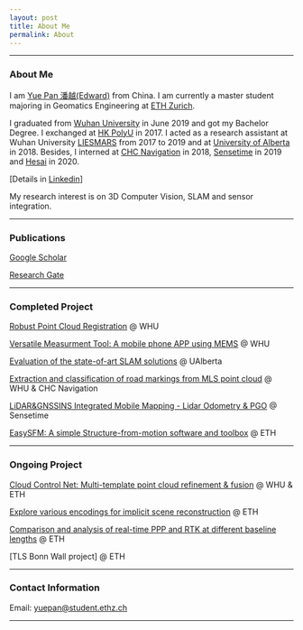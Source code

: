 ```yaml
---
layout: post
title: About Me
permalink: About
---
```



------
### About Me
I am [Yue Pan 潘越(Edward)](https://www.yuepanedward.com/) from China.
I am currently a master student majoring in Geomatics Engineering at [ETH Zurich](https://ethz.ch/en.html). 

I graduated from [Wuhan University](https://en.whu.edu.cn/) in June 2019 and got my Bachelor Degree. I exchanged at [HK PolyU](https://www.polyu.edu.hk/web/en/home/index.html) in 2017. I acted as a research assistant at Wuhan University [LIESMARS](http://www.lmars.whu.edu.cn/en/) from 2017 to 2019 and at [University of Alberta](https://www.ualberta.ca/) in 2018. Besides, I interned at [CHC Navigation](https://www.chcnav.com/index) in 2018, [Sensetime](https://www.sensetime.com/en/) in 2019 and [Hesai](https://www.hesaitech.com/en/) in 2020.

[Details in [Linkedin](https://www.linkedin.com/in/yue-pan-59461b148/)]

My research interest is on 3D Computer Vision, SLAM and sensor integration.

---

### Publications

[Google Scholar](https://scholar.google.com/citations?hl=en&user=PUlWya8AAAAJ)

[Research Gate](https://www.researchgate.net/profile/Yue_Pan36)

---

### Completed Project

[Robust Point Cloud Registration](https://github.com/YuePanEdward/GH-ICP) @ WHU

[Versatile Measurment Tool: A mobile phone APP using MEMS](https://github.com/YuePanEdward/MeasureAPP) @ WHU

[Evaluation of the state-of-art SLAM solutions](https://github.com/YuePanEdward/VSLAM-LSLAM-Comparison) @ UAlberta

[Extraction and classification of road markings from MLS point cloud](https://github.com/YuePanEdward/RoadMarkingExtraction) @ WHU & CHC Navigation

[LiDAR&GNSSINS Integrated Mobile Mapping - Lidar Odometry & PGO](https://github.com/YuePanEdward/LLS-LOAM) @ Sensetime

[EasySFM: A simple Structure-from-motion software and toolbox](https://github.com/YuePanEdward/EasySFM) @ ETH

---

### Ongoing Project

[Cloud Control Net: Multi-template point cloud refinement & fusion](https://github.com/YuePanEdward/CloudControlNet) @ WHU & ETH

[Explore various encodings for implicit scene reconstruction](https://github.com/YuePanEdward/3DV-Implicit-Reconstruction) @ ETH

[Comparison and analysis of real-time PPP and RTK at different baseline lengths](https://github.com/YuePanEdward/GNSSLab) @ ETH

[TLS Bonn Wall project] @ ETH

---

### Contact Information

Email: yuepan@student.ethz.ch

---

